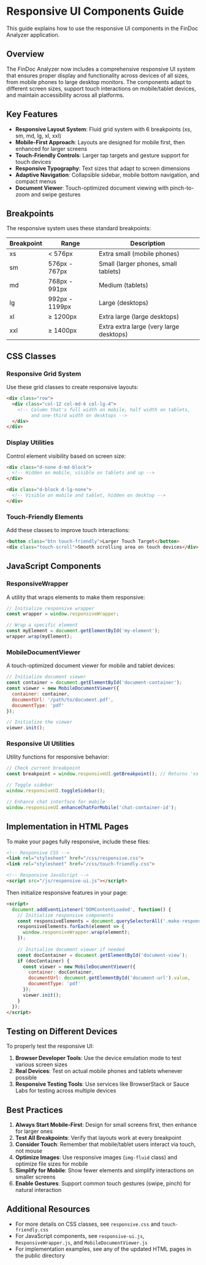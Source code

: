 # Responsive UI Components Guide

This guide explains how to use the responsive UI components in the FinDoc Analyzer application.

## Overview

The FinDoc Analyzer now includes a comprehensive responsive UI system that ensures proper display and functionality across devices of all sizes, from mobile phones to large desktop monitors. The components adapt to different screen sizes, support touch interactions on mobile/tablet devices, and maintain accessibility across all platforms.

## Key Features

- **Responsive Layout System**: Fluid grid system with 6 breakpoints (xs, sm, md, lg, xl, xxl)
- **Mobile-First Approach**: Layouts are designed for mobile first, then enhanced for larger screens
- **Touch-Friendly Controls**: Larger tap targets and gesture support for touch devices
- **Responsive Typography**: Text sizes that adapt to screen dimensions
- **Adaptive Navigation**: Collapsible sidebar, mobile bottom navigation, and compact menus
- **Document Viewer**: Touch-optimized document viewing with pinch-to-zoom and swipe gestures

## Breakpoints

The responsive system uses these standard breakpoints:

| Breakpoint | Range          | Description      |
|------------|----------------|------------------|
| xs         | < 576px        | Extra small (mobile phones)     |
| sm         | 576px - 767px  | Small (larger phones, small tablets) |
| md         | 768px - 991px  | Medium (tablets)  |
| lg         | 992px - 1199px | Large (desktops)  |
| xl         | ≥ 1200px       | Extra large (large desktops) |
| xxl        | ≥ 1400px       | Extra extra large (very large desktops) |

## CSS Classes

### Responsive Grid System

Use these grid classes to create responsive layouts:

```html
<div class="row">
  <div class="col-12 col-md-6 col-lg-4">
    <!-- Column that's full width on mobile, half width on tablets, 
         and one-third width on desktops -->
  </div>
</div>
```

### Display Utilities

Control element visibility based on screen size:

```html
<div class="d-none d-md-block">
  <!-- Hidden on mobile, visible on tablets and up -->
</div>

<div class="d-block d-lg-none">
  <!-- Visible on mobile and tablet, hidden on desktop -->
</div>
```

### Touch-Friendly Elements

Add these classes to improve touch interactions:

```html
<button class="btn touch-friendly">Larger Touch Target</button>
<div class="touch-scroll">Smooth scrolling area on touch devices</div>
```

## JavaScript Components

### ResponsiveWrapper

A utility that wraps elements to make them responsive:

```javascript
// Initialize responsive wrapper
const wrapper = window.responsiveWrapper;

// Wrap a specific element
const myElement = document.getElementById('my-element');
wrapper.wrap(myElement);
```

### MobileDocumentViewer

A touch-optimized document viewer for mobile and tablet devices:

```javascript
// Initialize document viewer
const container = document.getElementById('document-container');
const viewer = new MobileDocumentViewer({
  container: container,
  documentUrl: '/path/to/document.pdf',
  documentType: 'pdf'
});

// Initialize the viewer
viewer.init();
```

### Responsive UI Utilities

Utility functions for responsive behavior:

```javascript
// Check current breakpoint
const breakpoint = window.responsiveUI.getBreakpoint(); // Returns 'xs', 'sm', etc.

// Toggle sidebar
window.responsiveUI.toggleSidebar();

// Enhance chat interface for mobile
window.responsiveUI.enhanceChatForMobile('chat-container-id');
```

## Implementation in HTML Pages

To make your pages fully responsive, include these files:

```html
<!-- Responsive CSS -->
<link rel="stylesheet" href="/css/responsive.css">
<link rel="stylesheet" href="/css/touch-friendly.css">

<!-- Responsive JavaScript -->
<script src="/js/responsive-ui.js"></script>
```

Then initialize responsive features in your page:

```html
<script>
  document.addEventListener('DOMContentLoaded', function() {
    // Initialize responsive components
    const responsiveElements = document.querySelectorAll('.make-responsive');
    responsiveElements.forEach(element => {
      window.responsiveWrapper.wrap(element);
    });
    
    // Initialize document viewer if needed
    const docContainer = document.getElementById('document-view');
    if (docContainer) {
      const viewer = new MobileDocumentViewer({
        container: docContainer,
        documentUrl: document.getElementById('document-url').value,
        documentType: 'pdf'
      });
      viewer.init();
    }
  });
</script>
```

## Testing on Different Devices

To properly test the responsive UI:

1. **Browser Developer Tools**: Use the device emulation mode to test various screen sizes
2. **Real Devices**: Test on actual mobile phones and tablets whenever possible
3. **Responsive Testing Tools**: Use services like BrowserStack or Sauce Labs for testing across multiple devices

## Best Practices

1. **Always Start Mobile-First**: Design for small screens first, then enhance for larger ones
2. **Test All Breakpoints**: Verify that layouts work at every breakpoint
3. **Consider Touch**: Remember that mobile/tablet users interact via touch, not mouse
4. **Optimize Images**: Use responsive images (`img-fluid` class) and optimize file sizes for mobile
5. **Simplify for Mobile**: Show fewer elements and simplify interactions on smaller screens
6. **Enable Gestures**: Support common touch gestures (swipe, pinch) for natural interaction

## Additional Resources

- For more details on CSS classes, see `responsive.css` and `touch-friendly.css`
- For JavaScript components, see `responsive-ui.js`, `ResponsiveWrapper.js`, and `MobileDocumentViewer.js`
- For implementation examples, see any of the updated HTML pages in the public directory